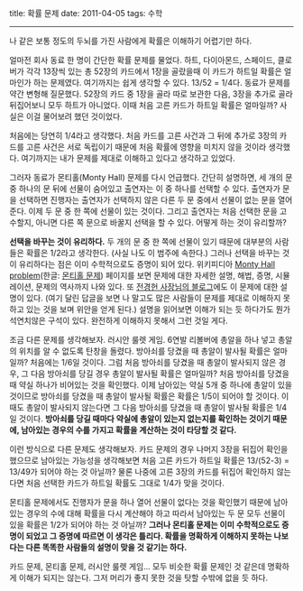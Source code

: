 title: 확률 문제
date: 2011-04-05
tags: 수학

---

나 같은 보통 정도의 두뇌를 가진 사람에게 확률은 이해하기 어렵기만 하다.

얼마전 회사 동료 한 명이 간단한 확률 문제를 물었다. 하트, 다이아몬드, 스페이드, 클로버가 각각 13장씩 있는 총 52장의 카드에서 1장을 골랐을때 이 카드가 하트일 확률은 얼마인가 하는 문제였다. 여기까지는 쉽게 생각할 수 있다. 13/52 = 1/4다. 동료가 문제를 약간 변형해 질문했다. 52장의 카드 중 1장을 골라 따로 보관한 다음, 3장을 추가로 골라 뒤집어보니 모두 하트가 아니었다. 이때 처음 고른 카드가 하트일 확률은 얼마일까?<!--more--> 사실은 이걸 물어보려 했던 것이었다.

처음에는 당연히 1/4라고 생각했다. 처음 카드를 고른 사건과 그 뒤에 추가로 3장의 카드를 고른 사건은 서로 독립이기 때문에 처음 확률에 영향을 미치지 않을 것이라 생각했다. 여기까지는 내가 문제를 제대로 이해하고 있다고 생각하고 있었다.

그러자 동료가 몬티홀(Monty Hall) 문제를 다시 언급했다. 간단히 설명하면, 세 개의 문 중 하나의 문 뒤에 선물이 숨어있고 출연자는 이 중 하나를 선택할 수 있다. 출연자가 문을 선택하면 진행자는 출연자가 선택하지 않은 다른 두 문 중에서 선물이 없는 문을 열어준다. 이제 두 문 중 한 쪽에 선물이 있는 것이다. 그리고 출연자는 처음 선택한 문을 고수할지, 아니면 다른 쪽 문으로 바꿀지 선택을 할 수 있다. 어떻게 하는 것이 유리할까?

**선택을 바꾸는 것이 유리하다.** 두 개의 문 중 한 쪽에 선물이 있기 때문에 대부분의 사람들은 확률은 1/2라고 생각한다. (사실 나도 이 범주에 속한다.) 그러나 선택을 바꾸는 것이 유리하다는 점은 이미 수학적으로도 증명이 되어 있다. 위키피디아 [Monty Hall problem](http://en.wikipedia.org/wiki/Monty_Hall_problem)(한글: [몬티홀 문제](http://ko.wikipedia.org/wiki/%EB%AA%AC%ED%8B%B0_%ED%99%80_%EB%AC%B8%EC%A0%9C)) 페이지를 보면 문제에 대한 자세한 설명, 해법, 증명, 시뮬레이션, 문제의 역사까지 나와 있다. 또 [전경헌 사장님의 블로그](http://allenjeon.tistory.com/346)에도 이 문제에 대한 설명이 있다. (여기 달린 답글을 보면 나 말고도 많은 사람들이 문제를 제대로 이해하지 못하고 있는 것을 보며 위안을 얻게 된다.) 설명을 읽어보면 이해가 되는 듯 하다가도 뭔가 석연치않은 구석이 있다. 완전하게 이해하지 못해서 그런 것일 게다.

조금 다른 문제를 생각해보자. 러시안 룰렛 게임. 6연발 리볼버에 총알을 하나 넣고 총알의 위치를 알 수 없도록 탄창을 돌렸다. 방아쇠를 당겼을 때 총알이 발사될 확률은 얼마일까? 처음에는 1/6일 것이다. 그럼 처음 방아쇠를 당겼을 때 총알이 발사되지 않은 경우, 그 다음 방아쇠를 당길 경우 총알이 발사될 확률은 얼마일까? 처음 방아쇠를 당겼을 때 약실 하나가 비어있는 것을 확인했다. 이제 남아있는 약실 5개 중 하나에 총알이 있을 것이므로 방아쇠를 당겼을 때 총알이 발사될 확률은 확률은 1/5이 되어야 할 것이다. 이때도 총알이 발사되지 않는다면 그 다음 방아쇠를 당겼을 때 총알이 발사될 확률은 1/4일 것이다. **방아쇠를 당길 때마다 약실에 총알이 있는지 없는지를 확인하는 것이기 때문에, 남아있는 경우의 수를 가지고 확률을 계산하는 것이 타당할 것 같다.**

이런 방식으로 다른 문제도 생각해보자. 카드 문제의 경우 나머지 3장을 뒤집어 확인을 했으므로 남아있는 가능성을 생각해보면 처음 고른 카드가 하트일 확률은 13/(52-3) = 13/49가 되어야 하는 것 아닐까? 물론 나중에 고른 3장의 카드를 뒤집어 확인하지 않는다면 처음 선택한 카드가 하트일 확률도 그대로 1/4가 맞을 것이다.

몬티홀 문제에서도 진행자가 문을 하나 열어 선물이 없다는 것을 확인했기 때문에 남아있는 경우의 수에 대해 확률을 다시 계산해야 하고 따라서 남아있는 두 문 모두 선물이 있을 확률은 1/2가 되어야 하는 것 아닐까? **그러나 몬티홀 문제는 이미 수학적으로도 증명이 되었고 그 증명에 따르면 이 생각은 틀리다. 확률을 명확하게 이해하지 못하는 나보다는 다른 똑똑한 사람들의 설명이 맞을 것 같기는 하다.**

카드 문제, 몬티홀 문제, 러시안 룰렛 게임... 모두 비슷한 확률 문제인 것 같은데 명확하게 이해가 되지는 않는다. 그저 머리가 좋지 못한 것을 탓할 수밖에 없을 듯 하다.
